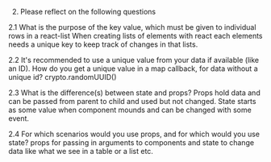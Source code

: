 2. Please reflect on the following questions

2.1 What is the purpose of the key value, which must be given to individual rows in a react-list
When creating lists of elements with react each elements needs a unique key to keep track of changes in that lists.

2.2 It's recommended to use a unique value from your data if available (like an ID). How do you get a unique value in a map callback, for data without a unique id?
crypto.randomUUID()

2.3 What is the difference(s) between state and props?
Props hold data and can be passed from parent to child and used but not changed. State starts as some value when component mounds and can be changed with some event.

2.4 For which scenarios would you use props, and for which would you use state?
props for passing in arguments to components and state to change data like what we see in a table or a list etc.